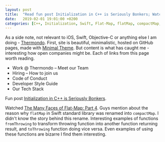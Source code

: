 ```yaml
---
layout: post
title:  "Read fun post Initialization in C++ is Seriously Bonkers; Watched Point-Free episode The Many Faces of Flat-Map: Part 4"
date:   2019-02-01 19:01:00 +0200
categories: [C++, Initialization, Swift, Flat-Map, flatMap, compactMap, "Functional programming"]
---
```

As a side note, not relevant to iOS, Swift, Objective-C or anything else I am doing - [Thermondo](https://thermondo.github.io). First, site is beautiful, minimalistic, hosted on GitHub pages, made with [Minimal Theme](https://github.com/orderedlist/minimal). But content is what has caught me - interesting how open companies might be. Each of links from this page worth reading.

* Work @ Thermondo – Meet our Team
* Hiring – How to join us
* Code of Conduct
* Developer Style Guide
* Our Tech Stack

Fun post [Initialization in C++ is Seriously Bonkers](https://mikelui.io/2019/01/03/seriously-bonkers.html).

Watched [The Many Faces of Flat-Map: Part 4](https://www.pointfree.co/episodes/ep45-the-many-faces-of-flat-map-part-4). Guys mention about the reason why `flatMap` in Swift standard library was renamed into `compactMap`. I didn't know the story behind this rename. Interesting examples of functions `fromThrowing` to transform throwing function into another function returning result, and `toThrowing` function doing vice versa. Even examples of using these functions are bizarre I find them interesting. 
